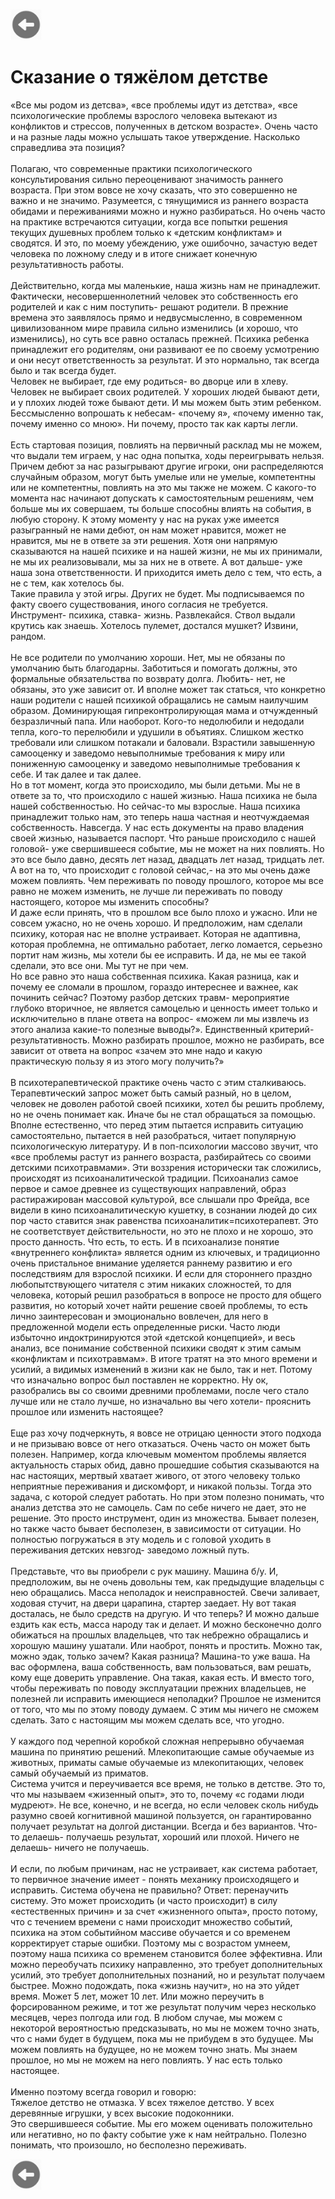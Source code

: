 <a href=README.md><img src="../img/back.jpg" width="50" height="50" /></a><p><h1>Сказание о тяжёлом детстве</h1></p><p><p>«Все мы родом из детсва», «все проблемы идут из детства», «все психологические проблемы взрослого человека вытекают из конфликтов и стрессов, полученных в детском возрасте». Очень часто и на разные лады можно услышать такое утверждение. Насколько справедлива эта позиция?<br /><br />Полагаю, что современные практики психологического консультирования сильно переоценивают значимость раннего возраста. При этом вовсе не хочу сказать, что это совершенно не важно и не значимо. Разумеется, с тянущимися из раннего возраста обидами и переживаниями можно и нужно разбираться. Но очень часто на практике встречаются ситуации, когда все попытки решения текущих душевных проблем только к «детским конфликтам» и сводятся. И это, по моему убеждению, уже ошибочно, зачастую ведет человека по ложному следу и в итоге снижает конечную результативность работы. <br /><br />Действительно, когда мы маленькие, наша жизнь нам не принадлежит. Фактически, несовершеннолетний человек это собственность его родителей и как с ним поступить- решают родители. В прежние времена это заявлялось прямо и недвусмысленно, в современном цивилизованном мире правила сильно изменились (и хорошо, что изменились), но суть все равно осталась прежней. Психика ребенка принадлежит его родителям, они развивают ее по своему усмотрению и они несут ответственность за результат. И это нормально, так всегда было и так всегда будет. <br />Человек не выбирает, где ему родиться- во дворце или в хлеву. Человек не выбирает своих родителей. У хороших людей бывают дети, и у плохих людей тоже бывают дети. И мы можем быть этим ребенком. Бессмысленно вопрошать к небесам- «почему я», «почему именно так, почему именно со мною». Ни почему, просто так как карты легли. <br /><br />Есть стартовая позиция, повлиять на первичный расклад мы не можем, что выдали тем играем, у нас одна попытка, ходы переигрывать нельзя. Причем дебют за нас разыгрывают другие игроки, они распределяются случайным образом, могут быть умелые или не умелые, компетентны или не компетентны, повлиять на это мы также не можем. С какого-то момента нас начинают допускать к самостоятельным решениям, чем больше мы их совершаем, ты больше способны влиять на события, в любую сторону. К этому моменту у нас на руках уже имеется разыгранный не нами дебют, он нам может нравится, может не нравится, мы не в ответе за эти решения. Хотя они напрямую сказываются на нашей психике и на нашей жизни, не мы их принимали, не мы их реализовывали, мы за них не в ответе. А вот дальше- уже наша зона ответственности. И приходится иметь дело с тем, что есть, а не с тем, как хотелось бы. <br />Такие правила у этой игры. Других не будет. Мы подписываемся по факту своего существования, иного согласия не требуется. Инструмент- психика, ставка- жизнь. Развлекайся. Ствол выдали крутись как знаешь. Хотелось пулемет, достался мушкет? Извини, рандом. <br /><a id="cutid1"></a><br />Не все родители по умолчанию хороши. Нет, мы не обязаны по умолчанию быть благодарны. Заботиться и помогать должны, это формальные обязательства по возврату долга. Любить- нет, не обязаны, это уже зависит от. И вполне может так статься, что конкретно наши родители с нашей психикой обращались не самым наилучшим образом. Доминирующая гипреконтролирующая мама и отчужденный безразличный папа. Или наоборот. Кого-то недолюбили и недодали тепла, кого-то перелюбили и удушили в объятиях. Слишком жестко требовали или слишком потакали и баловали. Взрастили завышенную самооценку и заведомо невыполнимые требования к миру или пониженную самооценку и заведомо невыполнимые требования к себе. И так далее и так далее. <br />Но в тот момент, когда это происходило, мы были детьми. Мы не в ответе за то, что происходило с нашей жизнью. Наша психика не была нашей собственностью. Но сейчас-то мы взрослые. Наша психика принадлежит только нам, это теперь наша частная и неотчуждаемая собственность. Навсегда. У нас есть документы на право владения своей жизнью, называется паспорт. Что раньше происходило с нашей головой- уже свершившееся событие, мы не может на них повлиять. Но это все было давно, десять лет назад, двадцать лет назад, тридцать лет. А вот на то, что происходит с головой сейчас,- на это мы очень даже можем повлиять. Чем переживать по поводу прошлого, которое мы все равно не можем изменить, не лучше ли переживать по поводу настоящего, которое мы изменить способны? <br />И даже если принять, что в прошлом все было плохо и ужасно. Или не совсем ужасно, но не очень хорошо. И предположим, нам сделали психику, которая нас не вполне устраивает. Которая не адаптивна, которая проблемна, не оптимально работает, легко ломается, серьезно портит нам жизнь, мы хотели бы ее исправить. И да, не мы ее такой сделали, это все они. Мы тут не при чем. <br />Но все равно это наша собственная психика. Какая разница, как и почему ее сломали в прошлом, гораздо интереснее и важнее, как починить сейчас? Поэтому разбор детских травм- мероприятие глубоко вторичное, не является самоцелью и ценность имеет только и исключительно в плане ответа на вопрос- «можем ли мы извлечь из этого анализа какие-то полезные выводы?». Единственный критерий- результативность. Можно разбирать прошлое, можно не разбирать, все зависит от ответа на вопрос «зачем это мне надо и какую практическую пользу я из этого могу получить?»<br /><br />В психотерапевтической практике очень часто с этим сталкиваюсь. Терапевтический запрос может быть самый разный, но в целом, человек не доволен работой своей психики, хотел бы решить проблему, но не очень понимает как. Иначе бы не стал обращаться за помощью. Вполне естественно, что перед этим пытается исправить ситуацию самостоятельно, пытается в ней разобраться, читает популярную психологическую литературу. И в поп-психологии массово звучит, что «все проблемы растут из раннего возраста, разбирайтесь со своими детскими психотравмами». Эти воззрения исторически так сложились, происходят из психоаналитической традиции. Психоанализ самое первое и самое древнее из существующих направлений, образ растиражирован массовой культурой, все слышали про Фрейда, все видели в кино психоаналитическую кушетку, в сознании людей до сих пор часто ставится знак равенства психоаналитик=психотерапевт. Это не соответствует действительности, но это не плохо и не хорошо, это просто данность. Что есть, то есть. И в психоанализе понятие «внутреннего конфликта» является одним из ключевых, и традиционно очень пристальное внимание уделяется раннему развитию и его последствиям для взрослой психики. И если для стороннего праздно любопытствующего читателя с этим никаких сложностей, то для человека, который решил разобраться в вопросе не просто для общего развития, но который хочет найти решение своей проблемы, то есть лично заинтересован и эмоционально вовлечен, для него в предложенной модели есть определенные риски. Часто люди избыточно индоктринируются этой «детской концепцией», и весь анализ, все понимание собственной психики сводят к этим самым «конфликтам и психотравмам». В итоге тратят на это много времени и усилий, а видимых изменений в жизни как не было, так и нет. Потому что изначально вопрос был поставлен не корректно. Ну ок, разобрались вы со своими древними проблемами, после чего стало лучше или не стало лучше, но изначально вы чего хотели- прояснить прошлое или изменить настоящее? <br /><br />Еще раз хочу подчеркнуть, я вовсе не отрицаю ценности этого подхода и не призываю вовсе от него отказаться. Очень часто он может быть полезен. Например, когда ключевым моментом проблемы является актуальность старых обид, давно прошедшие события сказываются на нас настоящих, мертвый хватает живого, от этого человеку только неприятные переживания и дискомфорт, и никакой пользы. Тогда это задача, с которой следует работать. Но при этом полезно понимать, что анализ детства это не самоцель. Сам по себе ничего не дает, это не решение. Это просто инструмент, один из множества. Бывает полезен, но также часто бывает бесполезен, в зависимости от ситуации. Но полностью погружаться в эту модель и с головой уходить в переживания детских невзгод- заведомо ложный путь. <br /><br />Представьте, что вы приобрели с рук машину. Машина б/у. И, предположим, вы не очень довольны тем, как предыдущие владельцы с нею обращались. Масса неполадок и неисправностей. Свечи заливает, ходовая стучит, на двери царапина, стартер заедает. Ну вот такая досталась, не было средств на другую. И что теперь? И можно дальше ездить как есть, масса народу так и делает. И можно бесконечно долго обижаться на прошлых владельцев, что так небрежно обращались и хорошую машину ушатали. Или наоброт, понять и простить. Можно так, можно эдак, только зачем? Какая разница? Машина-то уже ваша. На вас оформлена, ваша собственность, вам пользоваться, вам решать, кому еще доверить управление. Она такая, какая есть. И вместо того, чтобы переживать по поводу эксплуатации прежних владельцев, не полезней ли исправить имеющиеся неполадки? Прошлое не изменится от того, что мы по этому поводу думаем. С этим мы ничего не сможем сделать. Зато с настоящим мы можем сделать все, что угодно. <br /><br />У каждого под черепной коробкой сложная непрерывно обучаемая машина по принятию решений. Млекопитающие самые обучаемые из животных, приматы самые обучаемые из млекопитающих, человек самый обучаемый из приматов. <br />Система учится и переучивается все время, не только в детстве. Это то, что мы называем «жизенный опыт», это то, почему «с годами люди мудреют». Не все, конечно, и не всегда, но если человек сколь нибудь разумно своей когнитивной машиной пользуется, он гарантированно получает результат на долгой дистанции. Всегда и без вариантов. Что-то делаешь- получаешь результат, хороший или плохой. Ничего не делаешь- ничего не получаешь. <br /><br />И если, по любым причинам, нас не устраивает, как система работает, то первичное значение имеет - понять механику происходящего и исправить. Система обучена не правильно? Ответ: перенаучить систему. Это может происходить (и часто происходит) в силу «естественных причин» и за счет «жизненного опыта», просто потому, что с течением времени с нами происходит множество событий, психика на этом событийном массиве обучается и со временем корректирует старые ошибки. Поэтому мы с возрастом умнеем, поэтому наша психика со временем становится более эффективна. Или можно переобучать психику направленно, это требует дополнительных усилий, это требует дополнительных познаний, но и результат получаем быстрее. Можно подождать, пока «жизнь научит», но на это уйдет время. Может 5 лет, может 10 лет. Или можно переучить в форсированном режиме, и тот же результат получим через несколько месяцев, через полгода или год. В любом случае, мы можем с некоторой вероятностью предсказывать, но мы не можем точно знать, что с нами будет в будущем, пока мы не прибудем в это будущее. Мы можем повлиять на будущее, но не можем точно знать. Мы знаем прошлое, но мы не можем на него повлиять. У нас есть только настоящее. <br /><br />Именно поэтому всегда говорил и говорю:<br />Тяжелое детство не отмазка. У всех тяжелое детство. У всех деревянные игрушки, у всех высокие подоконники. <br />Это свершившееся событие. Мы его можем оценивать положительно или негативно, но по факту событие уже к нам нейтрально. Полезно понимать, что произошло, но бесполезно переживать.</p><a href=README.md><img src="../img/back.jpg" width="50" height="50" /></a>